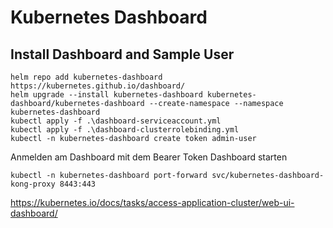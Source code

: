 # Kubernetes Dashboard

## Install Dashboard and Sample User

```
helm repo add kubernetes-dashboard https://kubernetes.github.io/dashboard/
helm upgrade --install kubernetes-dashboard kubernetes-dashboard/kubernetes-dashboard --create-namespace --namespace kubernetes-dashboard
kubectl apply -f .\dashboard-serviceaccount.yml
kubectl apply -f .\dashboard-clusterrolebinding.yml
kubectl -n kubernetes-dashboard create token admin-user
```
Anmelden am Dashboard mit dem Bearer Token
Dashboard starten

```
kubectl -n kubernetes-dashboard port-forward svc/kubernetes-dashboard-kong-proxy 8443:443
```

https://kubernetes.io/docs/tasks/access-application-cluster/web-ui-dashboard/